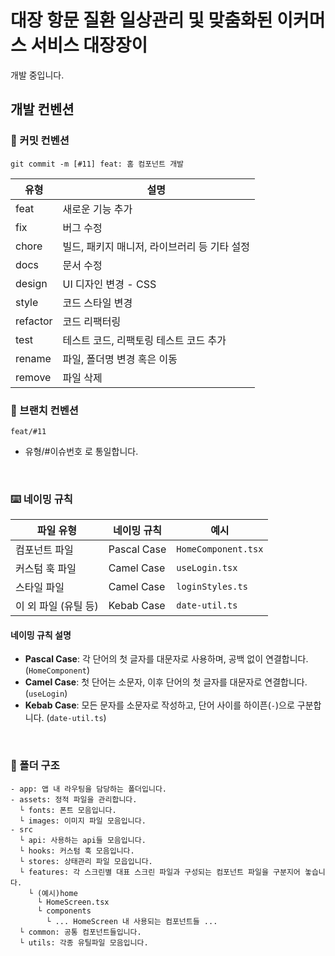 # 대장 항문 질환 일상관리 및 맞춤화된 이커머스 서비스 대장장이
개발 중입니다.

## 개발 컨벤션

### 📝 커밋 컨벤션
```
git commit -m [#11] feat: 홈 컴포넌트 개발
```
| 유형     | 설명                                         |
| -------- | -------------------------------------------- |
| feat     | 새로운 기능 추가                             |
| fix      | 버그 수정                                    |
| chore    | 빌드, 패키지 매니저, 라이브러리 등 기타 설정 |
| docs     | 문서 수정                                    |
| design   | UI 디자인 변경 - CSS                         |
| style    | 코드 스타일 변경                             |
| refactor | 코드 리팩터링                                |
| test     | 테스트 코드, 리팩토링 테스트 코드 추가       |
| rename   | 파일, 폴더명 변경 혹은 이동                  |
| remove   | 파일 삭제                                    |


### 🌴 브랜치 컨벤션
```
feat/#11
```
- 유형/#이슈번호 로 통일합니다.

<br>
    
### ⌨️ 네이밍 규칙

| 파일 유형            | 네이밍 규칙  | 예시               |
| -------------------- | ------------ | ------------------ |
| 컴포넌트 파일        | Pascal Case  | `HomeComponent.tsx`|
| 커스텀 훅 파일        | Camel Case   | `useLogin.tsx`     |
| 스타일 파일          | Camel Case   | `loginStyles.ts`   |
| 이 외 파일 (유틸 등) | Kebab Case   | `date-util.ts`     |

#### 네이밍 규칙 설명
- **Pascal Case**: 각 단어의 첫 글자를 대문자로 사용하며, 공백 없이 연결합니다. (`HomeComponent`)
- **Camel Case**: 첫 단어는 소문자, 이후 단어의 첫 글자를 대문자로 연결합니다. (`useLogin`)
- **Kebab Case**: 모든 문자를 소문자로 작성하고, 단어 사이를 하이픈(`-`)으로 구분합니다. (`date-util.ts`)
  
<br>

### 📁 폴더 구조
```
- app: 앱 내 라우팅을 담당하는 폴더입니다.
- assets: 정적 파일을 관리합니다.
  └ fonts: 폰트 모음입니다.
  └ images: 이미지 파일 모음입니다.  
- src  
  └ api: 사용하는 api들 모음입니다.  
  └ hooks: 커스텀 훅 모음입니다.  
  └ stores: 상태관리 파일 모읍입니다.  
  └ features: 각 스크린별 대표 스크린 파일과 구성되는 컴포넌트 파일을 구분지어 놓습니다.  
    └ (예시)home  
      └ HomeScreen.tsx  
      └ components  
        └ ... HomeScreen 내 사용되는 컴포넌트들 ...  
  └ common: 공통 컴포넌트들입니다.  
  └ utils: 각종 유틸파일 모음입니다.  
```
